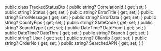 public class TrackedStatusDto
{
    public string? CorrelationId { get; set; }
    public string? Status { get; set; }
    public string? ErrorTitle { get; set; }
    public string? ErrorMessage { get; set; }
    public string? ErrorData { get; set; }
    public string? CountyFips { get; set; }
    public string? StateCode { get; set; }
    public string? SearchType { get; set; }
    public DateTime? DateFrom { get; set; }
    public DateTime? DateThru { get; set; }
    public string? Branch { get; set; }
    public string? User { get; set; }
    public string? ClientIp { get; set; }
    public string? OrderNo { get; set; }
    public string? SearchedAPN { get; set; }
}
